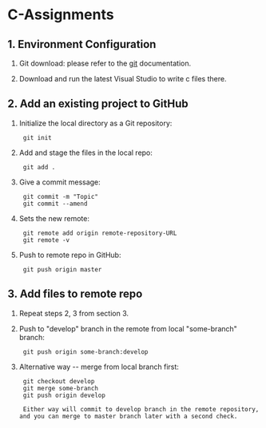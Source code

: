 # C-Assignments


## 1. Environment Configuration

1. Git download: please refer to the [git](https://git-scm.com/) documentation.

2. Download and run the latest Visual Studio to write c files there.


## 2. Add an existing project to GitHub

1. Initialize the local directory as a Git repository:

        git init

2. Add and stage the files in the local repo:

        git add .

3. Give a commit message:

        git commit -m "Topic"
        git commit --amend

4. Sets the new remote:

        git remote add origin remote-repository-URL
        git remote -v

5. Push to remote repo in GitHub:

        git push origin master

## 3. Add files to remote repo

1. Repeat steps 2, 3 from section 3.

2. Push to "develop" branch in the remote from local "some-branch" branch:

        git push origin some-branch:develop

3. Alternative way -- merge from local branch first:

        git checkout develop
        git merge some-branch
        git push origin develop

        Either way will commit to develop branch in the remote repository, and you can merge to master branch later with a second check.
